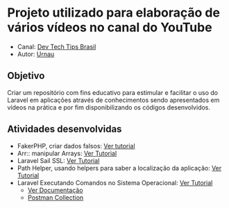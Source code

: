 # Projeto utilizado para elaboração de vários vídeos no canal do YouTube
- Canal: [Dev Tech Tips Brasil](https://www.youtube.com/channel/UC_TXbxNKS3aU-_EwFcgCYjA)
- Autor: [Urnau](https://www.linkedin.com/in/urnau/)


## Objetivo
Criar um repositório com fins educativo para estimular e facilitar o uso do Laravel em aplicações através de conhecimentos sendo apresentados em vídeos na prática e por fim disponibilizando os códigos desenvolvidos.


## Atividades desenvolvidas
- FakerPHP, criar dados falsos: [Ver tutorial](https://www.youtube.com/watch?v=AeRgitoHzv8)
- Arr:: manipular Arrays: [Ver Tutorial](https://www.youtube.com/watch?v=XtqSBkmvVGc)
- Laravel Sail SSL: [Ver Tutorial](https://www.youtube.com/watch?v=3GiWzvk74kU)
- Path Helper, usando helpers para saber a localização da aplicação: [Ver Tutorial](https://youtu.be/BsWj7IGCl-w)
- Laravel Executando Comandos no Sistema Operacional: [Ver Tutorial](https://youtu.be/boaxl2wTdRY)
    - [Ver Documentação](./docs/os-process.md)
    - [Postman Collection](./docs/Laravel%20Api%20Github%20Resources.postman_collection.json)